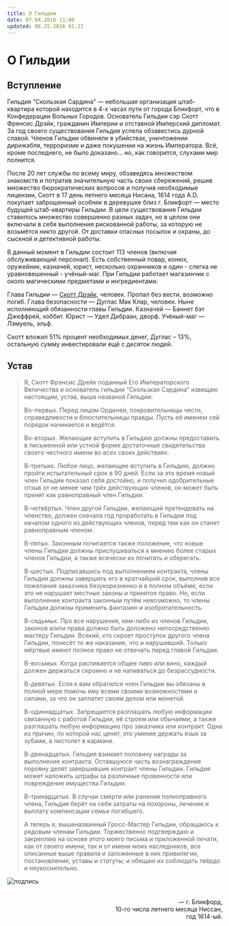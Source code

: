 ```yaml
---
title: О Гильдии
date: 07.04.2016 11:00
updated: 08.25.2016 01:21
---
```


# О Гильдии

## Вступление

Гильдия “Скользкая Сардина” — небольшая организация штаб-квартира которой находится в 4-х часах пути от города Бликфорт, что в Конфедерации Вольных Городов. Основатель Гильдии сэр Скотт Френсис Дрэйк, гражданин Империи и отставной Имперский дипломат. За год своего существования Гильдия успела обзавестись дурной славой. Членов Гильдии обвиняли в убийствах, уничтожении дирижабля, терроризме и даже покушении на жизнь Императора. Всё, кроме последнего, не было доказано… но, как говорится, слухами мир полнится.

<!-- more -->

После 20 лет службы по всему миру, обзаведясь множеством знакомств и потратив значительную часть своих сбережений, решив множество бюрократических вопросов и получив необходимые лицензии, Скотт в 17 день летнего месяца Нисана, 1614 года A.D. покупает заброшенный особняк в деревушке близ г. Бликфорт — место будущей штаб-квартиры Гильдии. В цели существования Гильдии ставилось множество совершенно разных задач, но в целом они включали в себя выполнения рискованной работы, за которую не возьмётся никто другой. От доставки опасных посылок и охраны, до сыскной и детективной работы.

В данный момент в Гильдии состоит 113 членов (включая обслуживающий персонал). Есть собственный повар, конюх, оружейник, казначей, юрист, несколько охранников и один - слегка не уравновешенный - учёный-маг. При Гильдии работает магазинчик с около магическими предметами и ингредиентами.

Глава Гильдии — [Скотт Дрэйк](https://vk.com/topic-98916594_32099212?post=96), человек. Пропал без вести, возможно погиб.
Глава безопасности — Дуглас Мак Клар, человек. Ныне исполняющий обязанности главы Гильдии.
Казначей —  Баннет бэт Джеффрей, хоббит.
Юрист — Удел Дибраан, дворф.
Учёный-маг — Лэмуель, эльф.

Скотт вложил 51% процент необходимых денег, Дуглас – 13%, остальную сумму инвестировали ещё с десяток людей.

## Устав

> Я, Скотт Фрэнсис Дрейк поданный Его Императорского Величества и основатель гильдии “Скользкая Сардина” извещаю настоящим, устав, выше названой Гильдии:
>
> Во-первых. Перед лицом Ордине́и, покровительницы чести, справедливости и блюстительницы правды. Пусть её именем сей порядок начинается и ведётся.
>
> Во-вторых. Желающие вступить в Гильдию должны предоставить в письменной или устной форме достаточные свидетельства своего честного имени во всех своих действиях.
>
> В-третьих. Любое лицо, желающее вступить в Гильдию, должно пройти испытательный срок в 90 дней. Если за это время новый член Гильдии показал себя достойно, и получил одобрительные отзыв от не менее чем трёх действующих членов, он может быть принят как равноправный член Гильдии.
>
> В-четвёртых. Член другой Гильдии, желающий претендовать на членство, должен сначала год проработать в Гильдии под началом одного из действующих членов, перед тем как он станет равноправным членом.
>
> В-пятых. Законным почитается также положение, что новые члены Гильдии должны прислушиваться к мнению более старых членов Гильдии, а также всячески их почитать и оберегать.
>
> В-шестых. Подписавшись под выполнением контракта, члены Гильдии должны завершить его в кратчайший срок, выполнив все пожелания заказчика безукоризненно и в полном объёме, если это не нарушает местные законы и принятое право. Но, если выполнение контракта законным путём невозможно, то члены Гильдии должны применить фантазию и изобретательность.
>
> В-седьмых. Про все нарушения, кем-либо из членов Гильдии, законов и/или права должно быть доложено непосредственно мастеру Гильдии. Всякий, кто скроет проступок другого члена Гильдии, понесёт то же наказание, что и нарушивший. Только мёртвые имеют полное право не отвечать перед главой Гильдии.
>
> В-восьмых. Когда распивается общее пиво или вино, каждый должен держаться скромно и не напиваться до безрассудности.
>
> В-девятых. Если к вам обратился член Гильдии вы обязаны в полной мере помочь ему всеми своими возможностями и силами, за что он заплатит своим делом или монетой.
>
> В-одиннадцатых. Запрещается разглашать любую информации связанную с работой Гильдии, её строем или обычаями, а также разглашать любую информацию про заказчика или контракт. Одна из причин, по которой нас ценят, это умение держать язык за зубами, а пистолет в кармане.
>
> В-двенадцатых. Гильдия взимает половину награды за выполнение контракта. Оставшуюся часть вознаграждения поровну делят завершившие контракт члены Гильдии. Гильдия может наложить штрафы за различные провинности или повреждение имущества Гильдии.
>
> В-тринадцатых. В случаи смерти или ранения полноправного члена, Гильдия берёт на себя затраты на похороны, лечение и выплату компенсации семье погибшего.
>
> А теперь я, вышеназванный Гросс-Мастер Гильдии, обращаюсь к рядовым членам Гильдии. Торжественно подтверждаю и закрепляю на основе этого моего письма и приложенной печати, как от своего имени, так и от имени моих наследников, все описанные выше правила и заложенные в них привилегии, постановления, уставы и статуты; и обещаю их соблюдать твёрдо и неукоснительно.

![подпись](/images/guild-02.jpg)

<p align="right"><br> — г. Бликфорд,<br>
10-го числа летнего месяца Ниссан,<br> год 1614-ый.</p>